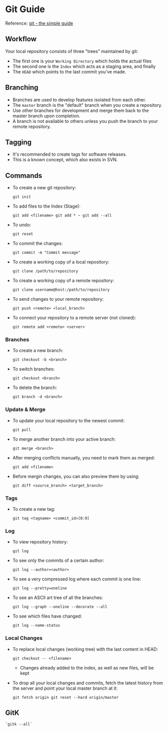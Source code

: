 # Git Guide

Reference: [git - the simple guide](http://rogerdudler.github.com/git-guide/)

## Workflow

Your local repository consists of three "trees" maintained by git:
- The first one is your `Working Directory` which holds the actual files
- The second one is the `Index` which acts as a staging area, and finally
- The `HEAD` which points to the last commit you've made.

## Branching

- Branches are used to develop features isolated from each other.
- The `master` branch is the "default" branch when you create a repository.
- Use other branches for development and merge them back to the master branch upon completion.
- A branch is not available to others unless you push the branch to your remote repository.

## Tagging

- It's recommended to create tags for software releases.
- This is a known concept, which also exists in SVN.

## Commands

- To create a new git repository:

    `git init`

- To add files to the Index (Stage):

    `
    git add <filename>
    git add * ~ git add --all
    `

- To undo:

    `git reset`

- To commit the changes:

    `git commit -m "Commit message"`

- To create a working copy of a local repository:

    `git clone /path/to/repository`

- To create a working copy of a remote repository:

    `git clone username@host:/path/to/repository`

- To send changes to your remote repository:

    `git push <remote> <local_branch>`

- To connect your repository to a remote server (not cloned):  

    `git remote add <remote> <server>`

### Branches

- To create a new branch:

    `git checkout -b <branch>`

- To switch branches:

    `git checkout <branch>`

- To delete the branch:

    `git branch -d <branch>`

### Update & Merge

- To update your local repository to the newest commit:

    `git pull`

- To merge another branch into your active branch:

    `git merge <branch>`

- After merging conflicts manually, you need to mark them as merged:

    `git add <filename>`

- Before mergin changes, you can also preview them by using:

    `git diff <source_branch> <target_branch>`

### Tags

- To create a new tag:

    `git tag <tagname> <commit_id>[0:9]`

### Log

- To view repository history:

    `git log`

- To see only the commits of a certain author:

    `git log --author=<author>`

- To see a very compressed log where each commit is one line:

    `git log --pretty=oneline`

- To see an ASCII art tree of all the branches:

    `git log --graph --oneline --decorate --all`

- To see which files have changed:

    `git log --name-status`

### Local Changes

- To replace local changes (working tree) with the last content in HEAD:

    `git checkout -- <filename>`

    - Changes already added to the index, as well as new files, will be kept

- To drop all your local changes and commits, fetch the latest history from the server and point your local master branch at it:

    `
    git fetch origin
    git reset --hard origin/master
    `


## GitK

    `gitk --all`

